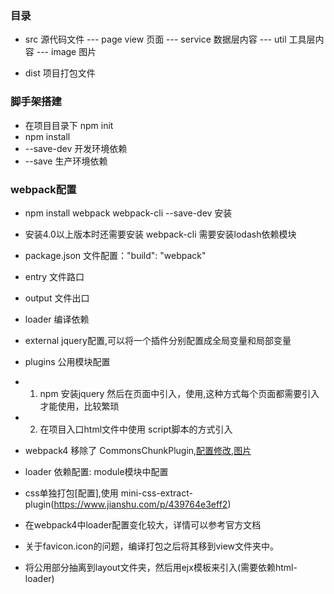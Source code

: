 ### 目录
- src 源代码文件
--- page view 页面
--- service 数据层内容
--- util 工具层内容
--- image 图片

- dist 项目打包文件

### 脚手架搭建
- 在项目目录下 npm init
- npm install
- --save-dev 开发环境依赖
- --save 生产环境依赖

### webpack配置
- npm install webpack webpack-cli --save-dev 安装 
- 安装4.0以上版本时还需要安装 webpack-cli 需要安装lodash依赖模块
- package.json 文件配置："build": "webpack"
- entry 文件路口
- output 文件出口
- loader 编译依赖
- external jquery配置,可以将一个插件分别配置成全局变量和局部变量
- plugins 公用模块配置
- 1. npm 安装jquery 然后在页面中引入，使用,这种方式每个页面都需要引入才能使用，比较繁琐
- 2. 在项目入口html文件中使用 script脚本的方式引入
- webpack4 移除了 CommonsChunkPlugin,[配置修改](http://ju.outofmemory.cn/entry/343762),[图片](tupian/1527239153(1).jpg)
- loader 依赖配置: module模块中配置
- css单独打包[配置],使用 mini-css-extract-plugin(https://www.jianshu.com/p/439764e3eff2)

- 在webpack4中loader配置变化较大，详情可以参考官方文档
- 关于favicon.icon的问题，编译打包之后将其移到view文件夹中。
- 将公用部分抽离到layout文件夹，然后用ejx模板来引入(需要依赖html-loader)